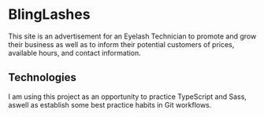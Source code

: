# BlingLashes

This site is an advertisement for an Eyelash Technician to promote and grow their business as well as to inform their potential customers of prices, available hours, and contact information.

## Technologies

I am using this project as an opportunity to practice TypeScript and Sass, aswell as establish some best practice habits in Git workflows.
